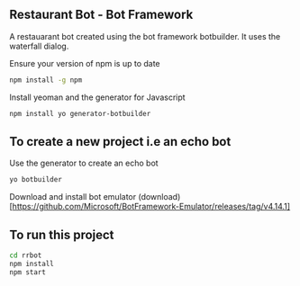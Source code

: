 ## Restaurant Bot - Bot Framework

A restauarant bot created using the bot framework botbuilder. It uses the waterfall dialog.

Ensure your version of npm is up to date
```sh
npm install -g npm
``` 

Install yeoman and the generator for Javascript
```sh
npm install yo generator-botbuilder
```

## To create a new project i.e an echo bot
Use the generator to create an echo bot 
```sh
yo botbuilder
```

Download and install bot emulator (download)[https://github.com/Microsoft/BotFramework-Emulator/releases/tag/v4.14.1] 

## To run this project

```sh
cd rrbot
npm install
npm start
```